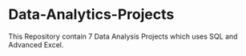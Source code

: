 # Data-Analytics-Projects
This Repository contain  7 Data Analysis Projects which uses SQL and Advanced Excel.

 
